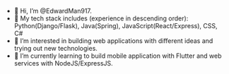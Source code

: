 - 👋 Hi, I’m @EdwardMan917.
- 📃 My tech stack includes (experience in descending order): Python(Django/Flask), Java(Spring), JavaScript(React/Express), CSS, C#
- 👀 I’m interested in building web applications with different ideas and trying out new technologies.
- 🌱 I’m currently learning to build mobile application with Flutter and web services with NodeJS/ExpressJS.
